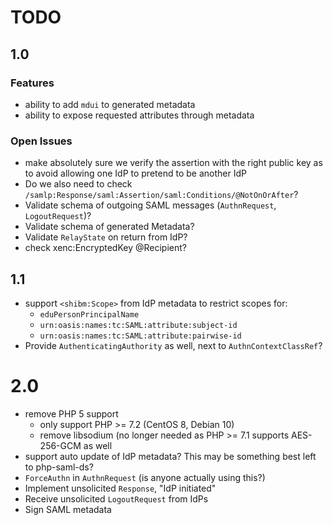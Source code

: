# TODO
 
## 1.0

### Features

- ability to add `mdui` to generated metadata
- ability to expose requested attributes through metadata

### Open Issues

- make absolutely sure we verify the assertion with the right public key as to
  avoid allowing one IdP to pretend to be another IdP
- Do we also need to check `/samlp:Response/saml:Assertion/saml:Conditions/@NotOnOrAfter`?
- Validate schema of outgoing SAML messages (`AuthnRequest`, `LogoutRequest`)?
- Validate schema of generated Metadata?
- Validate `RelayState` on return from IdP?
- check xenc:EncryptedKey @Recipient?

## 1.1

- support `<shibm:Scope>` from IdP metadata to restrict scopes for:
  - `eduPersonPrincipalName`
  - `urn:oasis:names:tc:SAML:attribute:subject-id`
  - `urn:oasis:names:tc:SAML:attribute:pairwise-id`
- Provide `AuthenticatingAuthority` as well, next to `AuthnContextClassRef`?

# 2.0

- remove PHP 5 support
  - only support PHP >= 7.2 (CentOS 8, Debian 10)
  - remove libsodium (no longer needed as PHP >= 7.1 supports AES-256-GCM as 
    well
- support auto update of IdP metadata? This may be something best left to 
  php-saml-ds?
- `ForceAuthn` in `AuthnRequest` (is anyone actually using this?)
- Implement unsolicited `Response`, "IdP initiated"
- Receive unsolicited `LogoutRequest` from IdPs
- Sign SAML metadata

